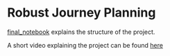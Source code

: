 # Robust Journey Planning

[final_notebook](notebooks/final_notebook.ipynb) explains the structure of the project.

A short video explaining the project can be found [here](https://www.youtube.com/watch?v=tZWT6d0ZCrg&feature=youtu.be)
